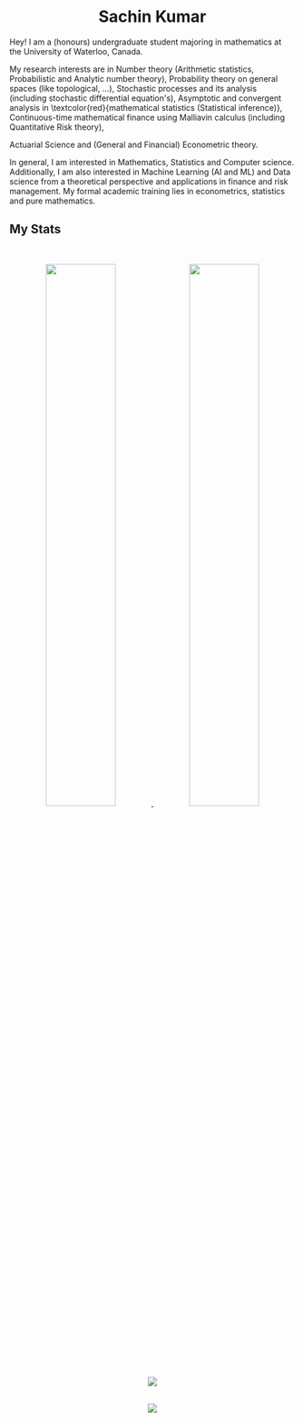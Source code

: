 <h1 align="center">
  <b>Sachin Kumar</b>
</h1>
<!-- <img align="right" width=400px height=400px alt="landing gif" src="https://github.com/probro27/landing-design/blob/main/PK%20.gif" /> -->

Hey! I am a (honours) undergraduate student majoring in mathematics at the University of Waterloo, Canada.

My research interests are in Number theory (Arithmetic statistics, Probabilistic and Analytic number theory), Probability theory on general spaces (like topological, ...), Stochastic processes and its analysis (including stochastic differential equation's), Asymptotic and convergent analysis in \textcolor{red}{mathematical statistics (Statistical inference)}, Continuous-time mathematical finance using Malliavin calculus (including Quantitative Risk theory), 
<!-- (a.k.a Quantitative and computational finance, Financial engineering and Financial mathematics) -->
Actuarial Science and (General and Financial) Econometric theory. 

In general, I am interested in Mathematics, Statistics and Computer science. 
Additionally, I am also interested in Machine Learning (AI and ML) and Data science from a theoretical perspective and applications in finance and risk management. 
My formal academic training lies in econometrics, statistics and pure mathematics.   

<!-- In general, I find joy in delving into every facet of mathematics, be it applied or pure, though I hold a special fondness for the abstract beauty of the latter.  -->

## My Stats

<br/>
<p align="center">
  <a href="https://abhigyantrips.dev/">
  <img width="49.5%" src="https://github-readme-stats.vercel.app/api?username=diophantus03&show_icons=true&theme=dracula&hide_border=true" />
    <img width="49.5%" src="https://github-readme-streak-stats.herokuapp.com/?user=diophantus03&theme=dracula&hide_border=true" />
    
  </a>
</p>
<br>


<div align = "center">
  <img align="center" src= "https://github-profile-trophy.vercel.app/?username=diophantus03&theme=dracula&rank=SECRET,SSS,SS,AAA,B&margin-w=10" />
</div>
<br>
<div align = "center">
  <p>
    <img src="https://github-readme-stats.vercel.app/api/top-langs/?username=diophantus03&theme=dracula&layout=compact&langs_count=7" />
  </p>
</div>

<!--- 
<div align = "center">
  <p>
   <img src="./profile-3d-contrib/profile-night-rainbow.svg" />
   ![](./profile-3d-contrib/profile-green-animate.svg)
    
  </p>
</div>

<p align="center">
  <a href="https://skillicons.dev">
    <img src="https://skillicons.dev/icons?i=bash,c,cpp,cs,js,html,css,figma,firebase,flask,flutter,git,graphql,haskell,heroku,java,kotlin,linux,mongodb,mysql,nextjs,nodejs,postgres,py,redis,react,rust,swift,typescript,vscode" />
  </a>
</p>
-->
